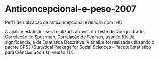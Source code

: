 # Anticoncepcional-e-peso-2007
Perfil de utilização de anticoncepcional e relação com IMC

A analise estatística será realizada através do Teste de Qui-quadrado, Correlação de Spearman, Correlação de Pearson, usando 5% de significância, e de Estatística Descritiva. A análise foi realizada utilizando o pacote SPSS (Statistical Package for Social Sciences – Pacote Estatístico para Ciências Sociais), versão 11.0.
